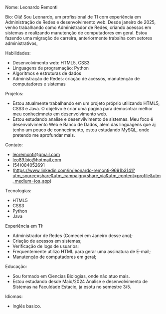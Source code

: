 Nome: Leonardo Remonti

Bio:
Olá! Sou Leonardo, um profissional de TI com experiência em Administração de Redes e desenvolvimento web. Desde janeiro de 2025, venho trabalhando como Administrador de Redes, criando acessos em sistemas e realizando manutenção de computadores em geral.
Estou fazendo uma migração de carreira, anteriormente trabalha com setores administrativos, 

Habilidades:

- Desenvolvimento web: HTML5, CSS3
- Linguagens de programação: Python
- Algoritmos e estruturas de dados
- Administração de Redes: criação de acessos, manutenção de computadores e sistemas

Projetos:

- Estou atualmente trabalhando em um projeto próprio utilizando HTML5, CSS3 e Java. O objetivo é criar uma pagina para demosntrar melhor meu conhecimneto em desenvolvimento web.
- Estou estudando analise e desenvilvimento de sistemas. Meu foco é desenvolvimento Web e Banco de Dados, alem das linguagens que aj tenho um pouco de conhecimento, estou estudando MySQL, onde pretendo me aprofundar mais.

Contato:

- leoremonti@gmail.com
- leo89.bio@hotmail.com
- (54)084052691
- (https://www.linkedin.com/in/leonardo-remonti-9691b3141?utm_source=share&utm_campaign=share_via&utm_content=profile&utm_medium=ios_app)

Tecnologias:

- HTML5
- CSS3
- Python
- Java

Experiência em TI:

- Administrador de Redes (Comecei em Janeiro desse ano);
- Criação de acessos em sistemas;
- Verificação de logs de usuarios;
- Frequentemente utilizo HTML para gerar uma assinatura de E-mail;
- Manutenção de computadores em geral;

Educação:

- Sou formado em Ciencias Biologias, onde não atuo mais.
- Estou estudando desde Maio/2024 Analise e desenvolvimento de Sistemas na Faculdade Estacio, ja esotu no semestre 3/5.

Idiomas:

- Inglês basico.
